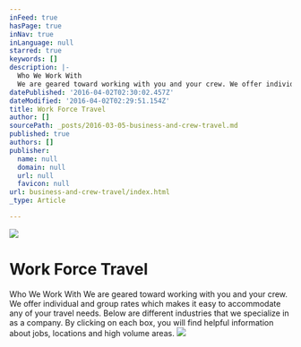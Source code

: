 ```yaml
---
inFeed: true
hasPage: true
inNav: true
inLanguage: null
starred: true
keywords: []
description: |-
  Who We Work With
  We are geared toward working with you and your crew. We offer individual and group rates which makes it easy to accommodate any of your travel needs. Below are different industries that we specialize in as a company. By clicking on each box, you will find helpful information about jobs, locations and high volume areas.
datePublished: '2016-04-02T02:30:02.457Z'
dateModified: '2016-04-02T02:29:51.154Z'
title: Work Force Travel
author: []
sourcePath: _posts/2016-03-05-business-and-crew-travel.md
published: true
authors: []
publisher:
  name: null
  domain: null
  url: null
  favicon: null
url: business-and-crew-travel/index.html
_type: Article

---
```

![](https://the-grid-user-content.s3-us-west-2.amazonaws.com/f02a30c2-474b-4cdd-b4a1-33b7f6cb8f76.jpg)

# Work Force Travel

Who We Work With
We are geared toward working with you and your crew. We offer individual and group rates which makes it easy to accommodate any of your travel needs. Below are different industries that we specialize in as a company. By clicking on each box, you will find helpful information about jobs, locations and high volume areas.
![](https://the-grid-user-content.s3-us-west-2.amazonaws.com/d7f713ce-a04e-4e4e-b94a-f1a65e6edfe4.jpg)